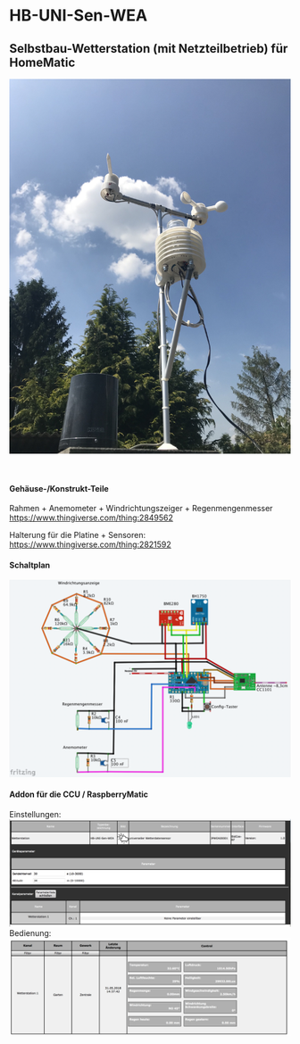 # HB-UNI-Sen-WEA
## Selbstbau-Wetterstation (mit Netzteilbetrieb) für HomeMatic 
![complete](Images/4.png)

<br>

#### Gehäuse-/Konstrukt-Teile
Rahmen + Anemometer + Windrichtungszeiger + Regenmengenmesser<br>
https://www.thingiverse.com/thing:2849562

Halterung für die Platine + Sensoren:<br>
https://www.thingiverse.com/thing:2821592

#### Schaltplan

![wiring](Images/wiring.png)


#### Addon für die CCU / RaspberryMatic

Einstellungen:<br>
![einstellungen](Images/CCU_Einstellungen.png)
<br>Bedienung:<br>
![bedienung](Images/CCU_Bedienung.png)


